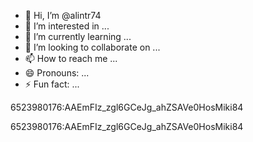 - 👋 Hi, I’m @alintr74
- 👀 I’m interested in ...
- 🌱 I’m currently learning ...
- 💞️ I’m looking to collaborate on ...
- 📫 How to reach me ...
- 😄 Pronouns: ...
- ⚡ Fun fact: ...

<!---6523980176:AAEmFIz_zgl6GCeJg_ahZSAVe0HosMiki84
alintr74/alintr74 is a ✨ special ✨ repository because its `README.md` (this file) appears on your GitHub profile.
You can click the Preview link to take a look at your changes.
--->6523980176:AAEmFIz_zgl6GCeJg_ahZSAVe0HosMiki84
6523980176:AAEmFIz_zgl6GCeJg_ahZSAVe0HosMiki84
